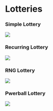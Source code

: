 # Lotteries

### Simple Lottery

<img src= "https://i.imgur.com/M443B1B.png">
</br>

### Recurring Lottery

<img src= "https://i.imgur.com/dWGkz5m.png">
</br>

### RNG Lottery

<img src= "https://i.imgur.com/PmyEZpj.png">
</br>

### Pwerball Lottery
<img src= "https://i.imgur.com/FLzJvnB.png">
</br>
